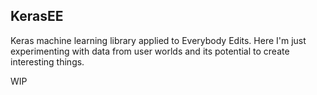 ## KerasEE
Keras machine learning library applied to Everybody Edits. Here I'm just experimenting with data from user worlds and
its potential to create interesting things.

WIP
